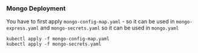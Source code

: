 ### Mongo Deployment

You have to first apply `mongo-config-map.yaml` - so it can be used in `mongo-express.yaml` and `mongo-secrets.yaml` so it can be used in `mongo.yaml`
```
kubectl apply -f mongo-config-map.yaml
kubectl apply -f mongo-secrets.yaml
```
